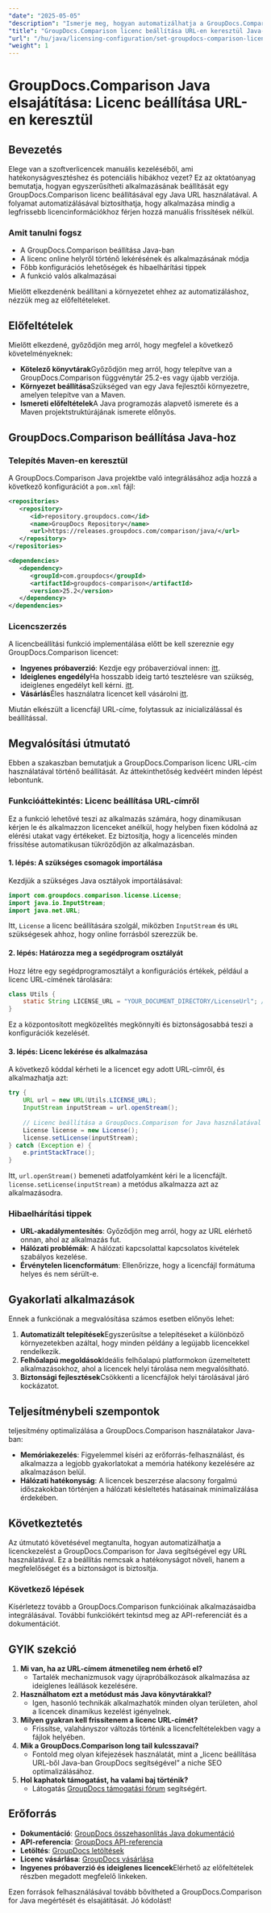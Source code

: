 ```yaml
---
"date": "2025-05-05"
"description": "Ismerje meg, hogyan automatizálhatja a GroupDocs.Comparison licencelését URL használatával Java nyelven. Egyszerűsítse a beállításokat, és biztosítsa a mindig naprakész licenceket."
"title": "GroupDocs.Comparison licenc beállítása URL-en keresztül Java-ban – A licencelés automatizálásának egyszerűsítése"
"url": "/hu/java/licensing-configuration/set-groupdocs-comparison-license-url-java/"
"weight": 1
---
```


# GroupDocs.Comparison Java elsajátítása: Licenc beállítása URL-en keresztül

## Bevezetés

Elege van a szoftverlicencek manuális kezeléséből, ami hatékonyságvesztéshez és potenciális hibákhoz vezet? Ez az oktatóanyag bemutatja, hogyan egyszerűsítheti alkalmazásának beállítását egy GroupDocs.Comparison licenc beállításával egy Java URL használatával. A folyamat automatizálásával biztosíthatja, hogy alkalmazása mindig a legfrissebb licencinformációkhoz férjen hozzá manuális frissítések nélkül.

### Amit tanulni fogsz
- A GroupDocs.Comparison beállítása Java-ban
- A licenc online helyről történő lekérésének és alkalmazásának módja
- Főbb konfigurációs lehetőségek és hibaelhárítási tippek
- A funkció valós alkalmazásai

Mielőtt elkezdenénk beállítani a környezetet ehhez az automatizáláshoz, nézzük meg az előfeltételeket.

## Előfeltételek
Mielőtt elkezdené, győződjön meg arról, hogy megfelel a következő követelményeknek:

- **Kötelező könyvtárak**Győződjön meg arról, hogy telepítve van a GroupDocs.Comparison függvénytár 25.2-es vagy újabb verziója.
- **Környezet beállítása**Szükséged van egy Java fejlesztői környezetre, amelyen telepítve van a Maven.
- **Ismereti előfeltételek**A Java programozás alapvető ismerete és a Maven projektstruktúrájának ismerete előnyös.

## GroupDocs.Comparison beállítása Java-hoz

### Telepítés Maven-en keresztül
A GroupDocs.Comparison Java projektbe való integrálásához adja hozzá a következő konfigurációt a `pom.xml` fájl:

```xml
<repositories>
   <repository>
      <id>repository.groupdocs.com</id>
      <name>GroupDocs Repository</name>
      <url>https://releases.groupdocs.com/comparison/java/</url>
   </repository>
</repositories>

<dependencies>
   <dependency>
      <groupId>com.groupdocs</groupId>
      <artifactId>groupdocs-comparison</artifactId>
      <version>25.2</version>
   </dependency>
</dependencies>
```

### Licencszerzés
A licencbeállítási funkció implementálása előtt be kell szereznie egy GroupDocs.Comparison licencet:
- **Ingyenes próbaverzió**: Kezdje egy próbaverzióval innen: [itt](https://releases.groupdocs.com/comparison/java/).
- **Ideiglenes engedély**Ha hosszabb ideig tartó tesztelésre van szükség, ideiglenes engedélyt kell kérni. [itt](https://purchase.groupdocs.com/temporary-license/).
- **Vásárlás**Éles használatra licencet kell vásárolni [itt](https://purchase.groupdocs.com/buy).

Miután elkészült a licencfájl URL-címe, folytassuk az inicializálással és beállítással.

## Megvalósítási útmutató
Ebben a szakaszban bemutatjuk a GroupDocs.Comparison licenc URL-cím használatával történő beállítását. Az áttekinthetőség kedvéért minden lépést lebontunk.

### Funkcióáttekintés: Licenc beállítása URL-címről
Ez a funkció lehetővé teszi az alkalmazás számára, hogy dinamikusan kérjen le és alkalmazzon licenceket anélkül, hogy helyben fixen kódolná az elérési utakat vagy értékeket. Ez biztosítja, hogy a licencelés minden frissítése automatikusan tükröződjön az alkalmazásban.

#### 1. lépés: A szükséges csomagok importálása
Kezdjük a szükséges Java osztályok importálásával:

```java
import com.groupdocs.comparison.license.License;
import java.io.InputStream;
import java.net.URL;
```
Itt, `License` a licenc beállítására szolgál, miközben `InputStream` és `URL` szükségesek ahhoz, hogy online forrásból szerezzük be.

#### 2. lépés: Határozza meg a segédprogram osztályát
Hozz létre egy segédprogramosztályt a konfigurációs értékek, például a licenc URL-címének tárolására:

```java
class Utils {
    static String LICENSE_URL = "YOUR_DOCUMENT_DIRECTORY/LicenseUrl"; // Cserélje ki a tényleges licenc URL-címére
}
```
Ez a központosított megközelítés megkönnyíti és biztonságosabbá teszi a konfigurációk kezelését.

#### 3. lépés: Licenc lekérése és alkalmazása
A következő kóddal kérheti le a licencet egy adott URL-címről, és alkalmazhatja azt:

```java
try {
    URL url = new URL(Utils.LICENSE_URL);
    InputStream inputStream = url.openStream();
    
    // Licenc beállítása a GroupDocs.Comparison for Java használatával
    License license = new License();
    license.setLicense(inputStream);
} catch (Exception e) {
    e.printStackTrace();
}
```
Itt, `url.openStream()` bemeneti adatfolyamként kéri le a licencfájlt. `license.setLicense(inputStream)` a metódus alkalmazza azt az alkalmazásodra.

### Hibaelhárítási tippek
- **URL-akadálymentesítés**: Győződjön meg arról, hogy az URL elérhető onnan, ahol az alkalmazás fut.
- **Hálózati problémák**: A hálózati kapcsolattal kapcsolatos kivételek szabályos kezelése.
- **Érvénytelen licencformátum**: Ellenőrizze, hogy a licencfájl formátuma helyes és nem sérült-e.

## Gyakorlati alkalmazások
Ennek a funkciónak a megvalósítása számos esetben előnyös lehet:
1. **Automatizált telepítések**Egyszerűsítse a telepítéseket a különböző környezetekben azáltal, hogy minden példány a legújabb licencekkel rendelkezik.
2. **Felhőalapú megoldások**Ideális felhőalapú platformokon üzemeltetett alkalmazásokhoz, ahol a licencek helyi tárolása nem megvalósítható.
3. **Biztonsági fejlesztések**Csökkenti a licencfájlok helyi tárolásával járó kockázatot.

## Teljesítménybeli szempontok
teljesítmény optimalizálása a GroupDocs.Comparison használatakor Java-ban:
- **Memóriakezelés**: Figyelemmel kíséri az erőforrás-felhasználást, és alkalmazza a legjobb gyakorlatokat a memória hatékony kezelésére az alkalmazáson belül.
- **Hálózati hatékonyság**: A licencek beszerzése alacsony forgalmú időszakokban történjen a hálózati késleltetés hatásainak minimalizálása érdekében.

## Következtetés
Az útmutató követésével megtanulta, hogyan automatizálhatja a licenckezelést a GroupDocs.Comparison for Java segítségével egy URL használatával. Ez a beállítás nemcsak a hatékonyságot növeli, hanem a megfelelőséget és a biztonságot is biztosítja.

### Következő lépések
Kísérletezz tovább a GroupDocs.Comparison funkcióinak alkalmazásaidba integrálásával. További funkciókért tekintsd meg az API-referenciát és a dokumentációt.

## GYIK szekció
1. **Mi van, ha az URL-címem átmenetileg nem érhető el?**
   - Tartalék mechanizmusok vagy újrapróbálkozások alkalmazása az ideiglenes leállások kezelésére.
2. **Használhatom ezt a metódust más Java könyvtárakkal?**
   - Igen, hasonló technikák alkalmazhatók minden olyan területen, ahol a licencek dinamikus kezelést igényelnek.
3. **Milyen gyakran kell frissítenem a licenc URL-címét?**
   - Frissítse, valahányszor változás történik a licencfeltételekben vagy a fájlok helyében.
4. **Mik a GroupDocs.Comparison long tail kulcsszavai?**
   - Fontold meg olyan kifejezések használatát, mint a „licenc beállítása URL-ből Java-ban GroupDocs segítségével” a niche SEO optimalizálásához.
5. **Hol kaphatok támogatást, ha valami baj történik?**
   - Látogatás [GroupDocs támogatási fórum](https://forum.groupdocs.com/c/comparison) segítségért.

## Erőforrás
- **Dokumentáció**: [GroupDocs összehasonlítás Java dokumentáció](https://docs.groupdocs.com/comparison/java/)
- **API-referencia**: [GroupDocs API-referencia](https://reference.groupdocs.com/comparison/java/)
- **Letöltés**: [GroupDocs letöltések](https://releases.groupdocs.com/comparison/java/)
- **Licenc vásárlása**: [GroupDocs vásárlása](https://purchase.groupdocs.com/buy)
- **Ingyenes próbaverzió és ideiglenes licencek**Elérhető az előfeltételek részben megadott megfelelő linkeken.

Ezen források felhasználásával tovább bővítheted a GroupDocs.Comparison for Java megértését és elsajátítását. Jó kódolást!